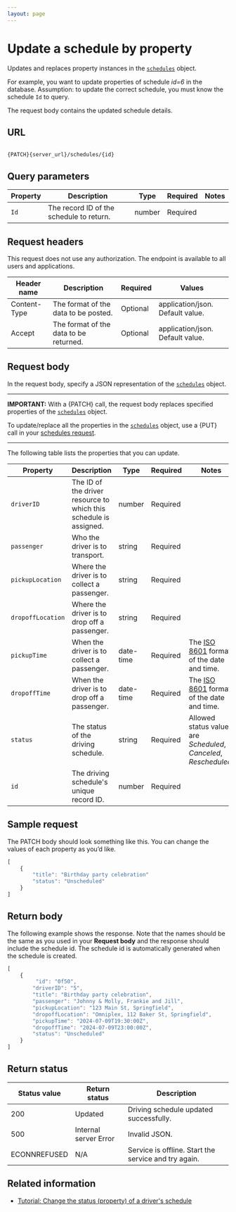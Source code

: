 ```yaml
---
layout: page
---
```


# Update a schedule by property

Updates and replaces property instances in the [`schedules`](schedules) object.

For example, you want to update properties of schedule *id=6* in the database.
Assumption: to update the correct schedule, you must know the schedule `Id` to query.

The request body contains the updated schedule details.

## URL

```shell

{PATCH}{server_url}/schedules/{id}
```

## Query parameters

| Property | Description | Type | Required | Notes |
| -------------- | ------ | ------------ |------------ |------------ |
| `Id` | The record ID of the schedule to return.  | number | Required |  |

## Request headers

This request does not use any authorization. The endpoint is available to all users and applications.

| Header name | Description | Required | Values |
| -------------- | ------ | ------------ |------------ |
| Content-Type | The format of the data to be posted. | Optional | application/json. Default value.  |
| Accept | The format of the data to be returned. | Optional | application/json. Default value. |

## Request body

In the request body, specify a JSON representation of the [`schedules`](schedules) object.

---

**IMPORTANT:**
With a {PATCH} call, the request body replaces specified properties of the [`schedules`](schedules) object.

To update/replace all the properties in the [`schedules`](schedules) object, use a {PUT} call in your [schedules request](schedules-update-schedule-by-id.md).

---

The following table lists the properties that you can update.

| Property | Description | Type | Required | Notes |
| -------------- | ------ | ------------ |------------ |------------ |
| `driverID` | The ID of the driver resource to which this schedule is assigned. | number | Required |  |
| `passenger` | Who the driver is to transport. | string | Required |  |
| `pickupLocation` | Where the driver is to collect a passenger. | string | Required |  |
| `dropoffLocation` | Where the driver is to drop off a passenger. | string | Required |  |
| `pickupTime` | When the driver is to collect a passenger. | date-time | Required | The [ISO 8601](https://en.wikipedia.org/wiki/ISO_8601) format of the date and time. |
| `dropoffTime` | When the driver is to drop off a passenger. | date-time | Required | The [ISO 8601](https://en.wikipedia.org/wiki/ISO_8601) format of the date and time. |
| `status` | The status of the driving schedule. | string | Required |Allowed status values are *Scheduled*, *Canceled*, *Rescheduled*. |
| `id` | The driving schedule's unique record ID.  | number | Required |  |

## Sample request

The PATCH body should look something like this. You can change the values of each property as you’d like.

```js
[
    {
        "title": "Birthday party celebration"
        "status": "Unscheduled"
    }
]
```

## Return body

The following example shows the response. Note that the names should be the same as you used in your **Request body** and the response should include the schedule id. The schedule id is automatically generated when the schedule is created.

```js
[
    {
         "id": "0f50",
        "driverID": "5",
        "title": "Birthday party celebration",
        "passenger": "Johnny & Molly, Frankie and Jill",
        "pickupLocation": "123 Main St, Springfield",
        "dropoffLocation": "Omniplex, 112 Baker St, Springfield",
        "pickupTime": "2024-07-09T19:30:00Z",
        "dropoffTime": "2024-07-09T23:00:00Z",
        "status": "Unscheduled"
    }
]
```

## Return status

| Status value | Return status | Description |
| ------------- | ----------- | ----------- |
| 200 | Updated | Driving schedule updated successfully. |
| 500 | Internal server Error | Invalid JSON. |
| ECONNREFUSED | N/A | Service is offline. Start the service and try again. |

## Related information

* [Tutorial: Change the status (property) of a driver's schedule](../tutorials/how-to-change-a-driver-schedule.md)

